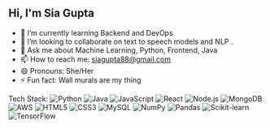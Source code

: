 ## Hi, I'm Sia Gupta 

- 🌱 I’m currently learning Backend and DevOps
- 👯 I’m looking to collaborate on text to speech models and NLP .
- 💬 Ask me about Machine Learning, Python, Frontend, Java 
- 📫 How to reach me: siagupta88@gmail.com 
- 😄 Pronouns: She/Her
- ⚡ Fun fact: Wall murals are my thing 


Tech Stack:
![Python](https://img.shields.io/badge/Python-3776AB?style=for-the-badge&logo=python&logoColor=white)
![Java](https://img.shields.io/badge/Java-007396?style=for-the-badge&logo=java&logoColor=white)
![JavaScript](https://img.shields.io/badge/JavaScript-F7DF1E?style=for-the-badge&logo=javascript&logoColor=black)
![React](https://img.shields.io/badge/React-61DAFB?style=for-the-badge&logo=react&logoColor=black)
![Node.js](https://img.shields.io/badge/Node.js-339933?style=for-the-badge&logo=node.js&logoColor=white)
![MongoDB](https://img.shields.io/badge/MongoDB-47A248?style=for-the-badge&logo=mongodb&logoColor=white)
![AWS](https://img.shields.io/badge/AWS-232F3E?style=for-the-badge&logo=amazon-aws&logoColor=white)
![HTML5](https://img.shields.io/badge/HTML5-E34F26?style=for-the-badge&logo=html5&logoColor=white)
![CSS3](https://img.shields.io/badge/CSS3-1572B6?style=for-the-badge&logo=css3&logoColor=white)
![MySQL](https://img.shields.io/badge/MySQL-4479A1?style=for-the-badge&logo=mysql&logoColor=white)
![NumPy](https://img.shields.io/badge/NumPy-013243?style=for-the-badge&logo=numpy&logoColor=white)
![Pandas](https://img.shields.io/badge/Pandas-150458?style=for-the-badge&logo=pandas&logoColor=white)
![Scikit-learn](https://img.shields.io/badge/Scikit--Learn-F7931E?style=for-the-badge&logo=scikit-learn&logoColor=white)
![TensorFlow](https://img.shields.io/badge/TensorFlow-FF6F00?style=for-the-badge&logo=tensorflow&logoColor=white)

<!--
**siagupta-03/siagupta-03** is a ✨ _special_ ✨ repository because its `README.md` (this file) appears on your GitHub profile.



- 🌱 I’m currently learning Backend and DevOps
- 👯 I’m looking to collaborate on text to speech models and NLP .
- 💬 Ask me about Machine Learning, Python, Frontend, Java 
- 📫 How to reach me: siagupta88@gmail.com 
- 😄 Pronouns:She/Her
- ⚡ Fun fact: Wall murals are my thing 
-->
